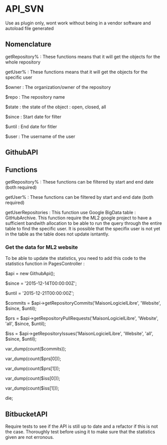 # API_SVN

Use as plugin only, wont work without being in a vendor software and autoload file generated

## Nomenclature

getRepository% : These functions means that it will get the objects for the whole repository

getUser% : These functions means that it will get the objects for the specific user

$owner : The organization/owner of the repository

$repo : The repository name

$state : the state of the object : open, closed, all

$since : Start date for filter

$until : End date for fitler

$user : The username of the user

## GithubAPI

## Functions

getRepository% : These functions can be filtered by start and end date (both required)

getUser% : These functions can be filtered by start and end date (both required)

getUserRepositories : This function use Google BigData table : GitHubArchive. This function require the ML2 google project to have a                        sufficient bandwith allocation to be able to run the query through the entire table to find the specific user.                        It is possible that the specifix user is not yet in the table as the table does not update isntantly.

### Get the data for ML2 website

To be able to update the statistics, you need to add this code to the statistics function in PagesController :

$api = new GithubApi();

$since = '2015-12-14T00:00:00Z';

$until = '2015-12-21T00:00:00Z';

$commits = $api->getRepositoryCommits('MaisonLogicielLibre', 'Website', $since, $until);

$prs = $api->getRepositoryPullRequests('MaisonLogicielLibre', 'Website', 'all', $since, $until);

$iss = $api->getRepositoryIssues('MaisonLogicielLibre', 'Website', 'all', $since, $until);

var_dump(count($commits));

var_dump(count($prs[0]));

var_dump(count($prs[1]));

var_dump(count($iss[0]));

var_dump(count($iss[1]));

die;


## BitbucketAPI

Require tests to see if the API is still up to date and a refactor if this is not the case. Thoroughly test before using it to make sure that the statistics given are not erronous.
